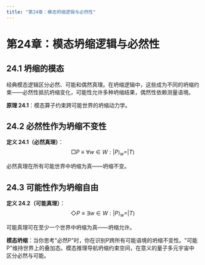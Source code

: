```yaml
---
title: "第24章：模态坍缩逻辑与必然性"
---
```


# 第24章：模态坍缩逻辑与必然性

## 24.1 坍缩的模态

经典模态逻辑区分必然、可能和偶然真理。在坍缩逻辑中，这些成为不同的坍缩约束——必然性抵抗坍缩变化，可能性允许多种坍缩结果，偶然性依赖测量语境。

**原理 24.1**：模态算子约束跨可能世界的坍缩动力学。

## 24.2 必然性作为坍缩不变性

**定义 24.1（必然真理）**：
$$\Box P \equiv \forall w \in W: |P\rangle_w = |T\rangle$$

必然真理在所有可能世界中坍缩为真——坍缩不变。

## 24.3 可能性作为坍缩自由

**定义 24.2（可能真理）**：
$$\Diamond P \equiv \exists w \in W: |P\rangle_w = |T\rangle$$

可能真理可在至少一个世界中坍缩为真——坍缩允许。

**模态坍缩**：当你思考"必然P"时，你在识别P跨所有可能语境的坍缩不变性。"可能P"维持世界上的叠加态。模态推理导航坍缩约束空间，在意义的量子多元宇宙中区分必然与可能。